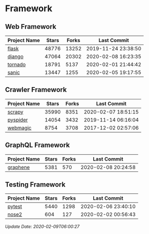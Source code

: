 # Framework

## Web Framework

| Project Name | Stars | Forks | Last Commit |
| ------------ | ----- | ----- | ----------- |
| [flask](https://github.com/pallets/flask) | 48776 | 13252 | 2019-11-24 23:38:50 |
| [django](https://github.com/django/django) | 47064 | 20302 | 2020-02-08 16:23:35 |
| [tornado](https://github.com/tornadoweb/tornado) | 18791 | 5137 | 2020-02-01 21:44:42 |
| [sanic](https://github.com/huge-success/sanic) | 13447 | 1255 | 2020-02-05 19:17:55 |

## Crawler Framework

| Project Name | Stars | Forks | Last Commit |
| ------------ | ----- | ----- | ----------- |
| [scrapy](https://github.com/scrapy/scrapy) | 35990 | 8351 | 2020-02-07 18:51:15 |
| [pyspider](https://github.com/binux/pyspider) | 14054 | 3432 | 2019-11-14 06:16:04 |
| [webmagic](https://github.com/code4craft/webmagic) | 8754 | 3708 | 2017-12-02 02:57:06 |

## GraphQL Framework

| Project Name | Stars | Forks | Last Commit |
| ------------ | ----- | ----- | ----------- |
| [graphene](https://github.com/graphql-python/graphene) | 5381 | 570 | 2020-02-08 20:24:58 |

## Testing Framework

| Project Name | Stars | Forks | Last Commit |
| ------------ | ----- | ----- | ----------- |
| [pytest](https://github.com/pytest-dev/pytest) | 5440 | 1298 | 2020-02-06 23:40:10 |
| [nose2](https://github.com/nose-devs/nose2) | 604 | 127 | 2020-02-02 00:56:43 |

*Update Date: 2020-02-09T06:00:27*